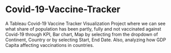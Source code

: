 # Covid-19-Vaccine-Tracker
A Tableau Covid-19 Vaccine Tracker Visualization Project where we can see what share of population has been partly, fully and not vaccinated against Covid-19 through KPI, Bar chart, Map by selecting from the dropdown of Continent, Country or by selecting Start, End Date.
Also, analyzing how GDP Capita affecting vaccinations in countries.
